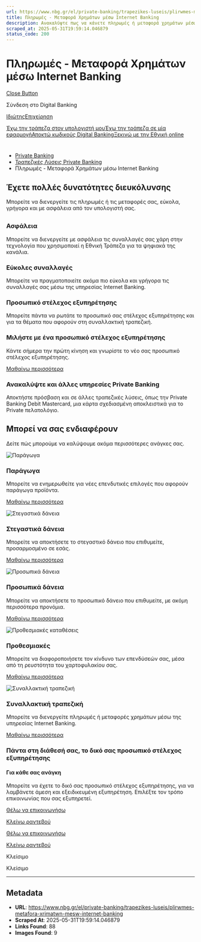 ```yaml
---
url: https://www.nbg.gr/el/private-banking/trapezikes-luseis/plirwmes-metafora-xrimatwn-mesw-internet-banking
title: Πληρωμές - Μεταφορά Χρημάτων μέσω Internet Banking
description: Ανακαλύψτε πως να κάνετε πληρωμές ή μεταφορά χρημάτων μέσω internet banking. Μπείτε στο site της Εθνικής Τράπεζας για περισσότερες πληροφορίες!
scraped_at: 2025-05-31T19:59:14.046879
status_code: 200
---
```


# Πληρωμές - Μεταφορά Χρημάτων μέσω Internet Banking

[Close Button](#)

Σύνδεση στο Digital Banking

[Ιδιώτης](https://ibank.nbg.gr/web/?loginType=retail)[Επιχείρηση](https://ibank.nbg.gr/web/?loginType=corporate)

[Έχω την τράπεζα στον υπολογιστή μου](/el/idiwtes/kathimerines-sunallages/digital-banking/internet-banking)[Έχω την τράπεζα σε μία εφαρμογή](/el/idiwtes/kathimerines-sunallages/digital-banking/mobile-banking)[Αποκτώ κωδικούς Digital Banking](/el/idiwtes/kathimerines-sunallages/digital-banking/dunatotites-internet-mobile-banking/ekdosi-kwdikwn-digital-banking)[Ξεκινώ με την Εθνική online](/el/idiwtes/kathimerines-sunallages/digital-banking/ksekiniste-me-thn-ethniki-online)

# 

  * [Private Banking](/el/private-banking)
  * [Τραπεζικές Λύσεις Private Banking](/el/private-banking/trapezikes-luseis)
  * Πληρωμές - Μεταφορά Χρημάτων μέσω Internet Banking 

## Έχετε πολλές δυνατότητες διευκόλυνσης

Μπορείτε να διενεργείτε τις πληρωμές ή τις μεταφορές σας, εύκολα, γρήγορα και με ασφάλεια από τον υπολογιστή σας.

## 

### Ασφάλεια

Μπορείτε να διενεργείτε με ασφάλεια τις συναλλαγές σας χάρη στην τεχνολογία που χρησιμοποιεί η Εθνική Τράπεζα για τα ψηφιακά της κανάλια.

### Εύκολες συναλλαγές

Μπορείτε να πραγματοποιείτε ακόμα πιο εύκολα και γρήγορα τις συναλλαγές σας μέσω της υπηρεσίας Internet Banking.

### Προσωπικό στέλεχος εξυπηρέτησης

Μπορείτε πάντα να ρωτάτε το προσωπικό σας στέλεχος εξυπηρέτησης και για τα θέματα που αφορούν στη συναλλακτική τραπεζική.

### Μιλήστε με ένα προσωπικό στέλεχος εξυπηρέτησης

Κάντε σήμερα την πρώτη κίνηση και γνωρίστε το νέο σας προσωπικό στέλεχος εξυπηρέτησης.

[ Μαθαίνω περισσότερα](/el/private-banking/proswpiko-stelegxos-eksuphrethshs)

### Ανακαλύψτε και άλλες υπηρεσίες Private Banking

Αποκτήστε πρόσβαση και σε άλλες τραπεζικές λύσεις, όπως την Private Banking Debit Mastercard, μια κάρτα σχεδιασμένη αποκλειστικά για το Private πελατολόγιο.

[ ](#)

## Μπορεί να σας ενδιαφέρουν

Δείτε πώς μπορούμε να καλύψουμε ακόμα περισσότερες ανάγκες σας.

![Παράγωγα](https://www.nbg.gr/-/jssmedia/Images/private-banking/ependutikes-eukairies/paragwga/EpendytikesEpilogesParagogaEidikouTypouProiontaCard800x480.jpg?rev=3a260a4e818b4620a63eb4362cf8eb5f)

### Παράγωγα

Μπορείτε να ενημερωθείτε για νέες επενδυτικές επιλογές που αφορούν παράγωγα προϊόντα.

[Μαθαίνω περισσότερα](/el/private-banking/ependutikes-eukairies/paragwga "Μαθαίνω περισσότερα")

![Στεγαστικά δάνεια](https://www.nbg.gr/-/jssmedia/Images/private-banking/trapezikes-luseis/stegastika-daneia/GettyImages-1146103884-PrivateBanking-TrapezikesLyseis-StegastikaDaneia-Card-800x480.jpg?rev=1f70b122ab844e72b6b8ce495279c2b3)

### Στεγαστικά δάνεια

Μπορείτε να αποκτήσετε το στεγαστικό δάνειο που επιθυμείτε, προσαρμοσμένο σε εσάς.

[Μαθαίνω περισσότερα](/el/private-banking/trapezikes-luseis/stegastika-daneia "Μαθαίνω περισσότερα")

![Προσωπικά δάνεια](https://www.nbg.gr/-/jssmedia/Images/private-banking/trapezikes-luseis/proswpika-daneia/pg600-iStock-1135762606--Trapezikes_lyseis-proswpika-daneiaCard-800x480.png?rev=29aca381500c4883b19de4575fe1a616)

### Προσωπικά δάνεια

Μπορείτε να αποκτήσετε το προσωπικό δάνειο που επιθυμείτε, με ακόμη περισσότερα προνόμια.

[Μαθαίνω περισσότερα](/el/private-banking/trapezikes-luseis/proswpika-daneia "Μαθαίνω περισσότερα")

![Προθεσμιακές καταθέσεις](https://www.nbg.gr/-/jssmedia/Images/private-banking/trapezikes-luseis/prothesmiakes-katatheseis/pg598-iStock-1182823932-Trapezikes_lyseisprothesmiakes-katatheseisCard-800x480.jpg?rev=-1)

### Προθεσμιακές

Μπορείτε να διαφοροποιήσετε τον κίνδυνο των επενδύσεών σας, μέσα από τη ρευστότητα του χαρτοφυλακίου σας.

[Μαθαίνω περισσότερα](/el/private-banking/trapezikes-luseis/prothesmiakes-katatheseis "Μαθαίνω περισσότερα")

![Συναλλακτική τραπεζική](https://www.nbg.gr/-/jssmedia/Images/private-banking/trapezikes-luseis/plirwmes-metafora-xrimatwn-mesw-internet-banking/GettyImages-485402277-PrivateBanking-TrapezikesLyseis-SynallaktikiTrapeziki-Card-800x480.jpg?rev=-1)

### Συναλλακτική τραπεζική

Μπορείτε να διενεργείτε πληρωμές ή μεταφορές χρημάτων μέσω της υπηρεσίας Internet Banking.

[Μαθαίνω περισσότερα](/el/private-banking/trapezikes-luseis/plirwmes-metafora-xrimatwn-mesw-internet-banking "Μαθαίνω περισσότερα")

### Πάντα στη διάθεσή σας, το δικό σας προσωπικό στέλεχος εξυπηρέτησης

#### Για κάθε σας ανάγκη

Μπορείτε να έχετε το δικό σας προσωπικό στέλεχος εξυπηρέτησης, για να λαμβάνετε άμεση και εξειδικευμένη εξυπηρέτηση. Επιλέξτε τον τρόπο επικοινωνίας που σας εξυπηρετεί.  

[Θέλω να επικοινωνήσω](/el/footer/epikoinwnia)

[ Κλείνω ραντεβού ](#)

[Θέλω να επικοινωνήσω](/el/footer/epikoinwnia)

[ Κλείνω ραντεβού ](#)

Κλείσιμο

Κλείσιμο

---

## Metadata

- **URL**: https://www.nbg.gr/el/private-banking/trapezikes-luseis/plirwmes-metafora-xrimatwn-mesw-internet-banking
- **Scraped At**: 2025-05-31T19:59:14.046879
- **Links Found**: 88
- **Images Found**: 9
